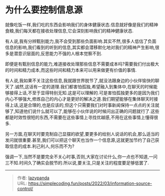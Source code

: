 # 为什么要控制信息源


就像吃饭一样,我们吃的东西会影响我们的身体健康状态.信息就好像是我们的精神食粮,我们每天都在接收处理信息,它会深刻影响我们的精神健康状态.

有人说,我有分辨甄别能力,我不会受到那些负面影响.其实不然,很多人低估了负面信息的影响,我们看到的听到的信息,其实都会潜移默化地对我们的精神产生影响,很多是潜意识层面的,反思能力不强的人根本觉察不到.

即便是有甄别信息的能力,难道接收处理那些信息不需要成本吗?需要我们付出极大的时间和精力成本,而这些时间和精力本来可以用来做更有价值的事情.

有人说,我如果不关注这些信息,我就跟世界脱节了,就没法跟身边的小伙伴愉快的聊天了.诚然,这话有一定的道理.我们都害怕孤独,希望融入到集体中,在聊天的时候能够接得上话,不至于显得特别无知.这是可以理解的.可是害怕孤独更多的是因为我们内心不够强大,修炼自己的内心才是更好的解决之道.我们期望能够在集体聊天时接得上话,这是合理的,也是应该的,但这个只需要我们对时事新闻保持一点点的关注就够了,知道他们说什么就可以了,能够在小伙伴说的时候问出正确的问题就行了.这些都是时效性很短的东西,不需要在这些事情上寻找优越感,不用在这些事情上懂得很多.

另一方面,在聊天时要克制自己显摆的欲望,要更多的给别人说话的机会,那么适当的发问就很重要.甚至,我们可以把这个聊天也当作一个信息源,这就更加节约了自己获取信息的成本.利己利人,何乐而不为?

强调一下,当然不是要完全不关心时事,否则,大家在讨论什么,你一点也不知道,一问三不知.时间久了确实会脱节的.所以说,要关注,只是关注的程度要足够低罢了.


---

> 作者: [lazypanda](https://github.com/wanghuibin0)  
> URL: https://simplecoding.fun/posts/2022/03/information-source-control/  

